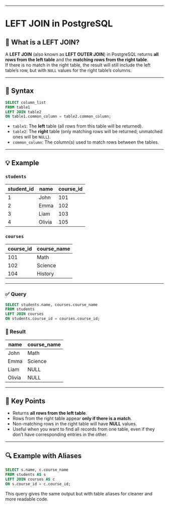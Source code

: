 
---

# LEFT JOIN in PostgreSQL

## 📘 What is a LEFT JOIN?

A **LEFT JOIN** (also known as **LEFT OUTER JOIN**) in PostgreSQL returns **all rows from the left table** and the **matching rows from the right table**.  
If there is no match in the right table, the result will still include the left table’s row, but with `NULL` values for the right table’s columns.

---

## 🧩 Syntax

```sql
SELECT column_list
FROM table1
LEFT JOIN table2
ON table1.common_column = table2.common_column;
```

- `table1`: The **left** table (all rows from this table will be returned).
- `table2`: The **right** table (only matching rows will be returned; unmatched ones will be `NULL`).
- `common_column`: The column(s) used to match rows between the tables.

---

## 💡 Example

### `students`
| student_id | name    | course_id |
|-------------|----------|-----------|
| 1           | John     | 101       |
| 2           | Emma     | 102       |
| 3           | Liam     | 103       |
| 4           | Olivia   | 105       |

### `courses`
| course_id | course_name |
|------------|-------------|
| 101        | Math        |
| 102        | Science     |
| 104        | History     |

---

### ✅ Query

```sql
SELECT students.name, courses.course_name
FROM students
LEFT JOIN courses
ON students.course_id = courses.course_id;
```

### 🧾 Result

| name   | course_name |
|---------|--------------|
| John    | Math         |
| Emma    | Science      |
| Liam    | NULL         |
| Olivia  | NULL         |

---

## 🧠 Key Points

- Returns **all rows from the left table**.
- Rows from the right table appear **only if there is a match**.
- Non-matching rows in the right table will have **NULL** values.
- Useful when you want to find all records from one table, even if they don’t have corresponding entries in the other.

---

## 🔍 Example with Aliases

```sql
SELECT s.name, c.course_name
FROM students AS s
LEFT JOIN courses AS c
ON s.course_id = c.course_id;
```

This query gives the same output but with table aliases for cleaner and more readable code.
